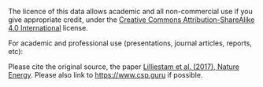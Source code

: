 The licence of this data allows academic and all non-commercial use if you give appropriate credit, under the [Creative Commons Attribution-ShareAlike 4.0 International](https://creativecommons.org/licenses/by-sa/4.0/) license.

For academic and professional use (presentations, journal articles, reports, etc):

Please cite the original source, the paper [Lilliestam et al. (2017), Nature Energy](https://doi.org/10.1038/nenergy.2017.94). Please also link to https://www.csp.guru if possible.

